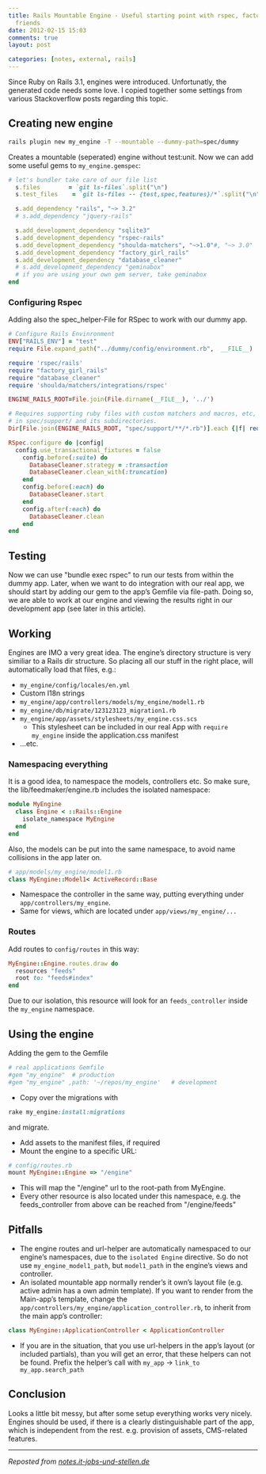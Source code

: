 ```yaml
---
title: Rails Mountable Engine - Useful starting point with rspec, factory girl and
  friends
date: 2012-02-15 15:03
comments: true
layout: post

categories: [notes, external, rails]
---
```

 Since Ruby on Rails 3.1, engines were introduced. Unfortunatly, the generated code needs some love. I copied together some settings from various Stackoverflow posts regarding this topic.
<h2>Creating new engine</h2>


```bash
rails plugin new my_engine -T --mountable --dummy-path=spec/dummy
```

 Creates a mountable (seperated) engine without test:unit.
 Now we can add some useful gems to ```my_engine.gemspec```:


```ruby
# let's bundler take care of our file list
  s.files        = `git ls-files`.split("\n")
  s.test_files    = `git ls-files -- {test,spec,features}/*`.split("\n")

  s.add_dependency "rails", "~> 3.2"
  # s.add_dependency "jquery-rails"

  s.add_development_dependency "sqlite3"
  s.add_development_dependency "rspec-rails"
  s.add_development_dependency "shoulda-matchers", "~>1.0"#, "~> 3.0"
  s.add_development_dependency "factory_girl_rails"
  s.add_development_dependency "database_cleaner"
  # s.add_development_dependency "geminabox"
  # if you are using your own gem server, take geminabox
end
```

### Configuring Rspec
 Adding also the spec_helper-File for RSpec to work with our dummy app.


```ruby
# Configure Rails Envinronment
ENV["RAILS_ENV"] = "test"
require File.expand_path("../dummy/config/environment.rb",  __FILE__)

require 'rspec/rails'
require "factory_girl_rails"
require "database_cleaner"
require 'shoulda/matchers/integrations/rspec'

ENGINE_RAILS_ROOT=File.join(File.dirname(__FILE__), '../')

# Requires supporting ruby files with custom matchers and macros, etc,
# in spec/support/ and its subdirectories.
Dir[File.join(ENGINE_RAILS_ROOT, "spec/support/**/*.rb")].each {|f| require f }

RSpec.configure do |config|
  config.use_transactional_fixtures = false
    config.before(:suite) do
      DatabaseCleaner.strategy = :transaction
      DatabaseCleaner.clean_with(:truncation)
    end
    config.before(:each) do
      DatabaseCleaner.start
    end
    config.after(:each) do
      DatabaseCleaner.clean
    end
end
```

## Testing
 Now we can use "bundle exec rspec" to run our tests from within the dummy app. Later, when we want to do integration with our real app, we should start by adding our gem to the app’s Gemfile via file-path.  Doing so, we are able to work at our engine and viewing the results right in our development app (see later in this article).

## Working

 Engines are IMO a very great idea. The engine’s directory structure is very similiar to a Rails dir structure. So placing all our stuff in the right place, will automatically load that files, e.g.:

* ```my_engine/config/locales/en.yml```
* Custom I18n strings
* ```my_engine/app/controllers/models/my_engine/model1.rb```
* ```my_engine/db/migrate/123123123_migration1.rb```
* ```my_engine/app/assets/stylesheets/my_engine.css.scs```
  * This stylesheet can be included in our real App with ```require my_engine``` inside the application.css manifest
* ...etc.

### Namespacing everything
 It is a good idea, to namespace the models, controllers etc. So make sure, the lib/feedmaker/engine.rb includes the isolated namespace:


```ruby
module MyEngine
  class Engine < ::Rails::Engine
    isolate_namespace MyEngine
  end
end
```

 Also, the models can be put into the same namespace, to avoid name collisions in the app later on.


```ruby
# app/models/my_engine/model1.rb
class MyEngine::Model1< ActiveRecord::Base
```
* Namespace the controller in the same way, putting everything under ```app/controllers/my_engine```.
* Same for views, which are located under ```app/views/my_engine/...```

### Routes
 Add routes to ```config/routes``` in this way:


```ruby
MyEngine::Engine.routes.draw do
  resources "feeds"
  root to: "feeds#index"
end
```

 Due to our isolation, this resource will look for an ```feeds_controller``` inside the
 ```my_engine``` namespace.

## Using the engine

 Adding the gem to the Gemfile


```ruby
# real applications Gemfile
#gem "my_engine"  # production
#gem "my_engine" ,path: '~/repos/my_engine'   # development
```
* Copy over the migrations with
```ruby
rake my_engine:install:migrations
```
  and migrate.
* Add assets to the manifest files, if required
* Mount the engine to a specific URL:

```ruby
# config/routes.rb
mount MyEngine::Engine => "/engine"
```
* This will map the "/engine" url to the root-path from MyEngine.
* Every other resource is also located under this namespace, e.g. the feeds_controller from above can be reached from "/engine/feeds"

## Pitfalls

* The engine routes and url-helper are automatically namespaced to our engine’s namespaces, due to the ```isolated Engine``` directive. So do not use ```my_engine_model1_path```, but ```model1_path``` in the engine’s views and controller.
* An isolated mountable app normally render’s it own’s layout file (e.g. active admin has a own admin template). If you want to render from the Main-app’s template, change the ```app/controllers/my_engine/application_controller.rb```, to inherit from the main app’s controller:

```ruby
class MyEngine::ApplicationController < ApplicationController
```
* If you are in the situation, that you use url-helpers in the app’s layout (or included partials), than you will get an error, that these helpers can not be found. Prefix the helper’s call with ```my_app``` -> ```link_to my_app.search_path```


## Conclusion
 Looks a little bit messy, but after some setup everything works very nicely. Engines should be used, if there is a clearly distinguishable part of the app, which is independent from the rest. e.g. provision of assets, CMS-related features.

---
<i>Reposted from <a href='http://notes.it-jobs-und-stellen.de/notes/43' rel='canonical'>notes.it-jobs-und-stellen.de</a></i>
